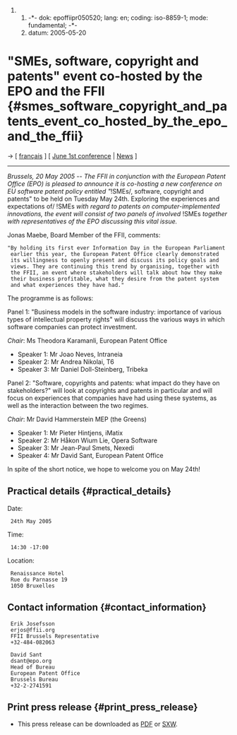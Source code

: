 1.  1.  -\*- dok: epoffiipr050520; lang: en; coding: iso-8859-1; mode:
        fundamental; -\*-
    2.  datum: 2005-05-20

# \"SMEs, software, copyright and patents\" event co-hosted by the EPO and the FFII {#smes_software_copyright_and_patents_event_co_hosted_by_the_epo_and_the_ffii}

-\> \[ [ français](EpoFfiiFr050520Fr "wikilink") \] \[ [ June 1st
conference](ConfPr050601En "wikilink") \| [
News](SwpatcninoEn "wikilink") \]

------------------------------------------------------------------------

*Brussels, 20 May 2005 \-- The FFII in conjunction with the European
Patent Office (EPO) is pleased to announce it is co-hosting a new
conference on EU software patent policy entitled \"*!SMEs/, software,
copyright and patents\" to be held on Tuesday May 24th. Exploring the
experiences and expectations of/ !SMEs *with regard to patents on
computer-implemented innovations, the event will consist of two panels
of involved* !SMEs *together with representatives of the EPO discussing
this vital issue.*

Jonas Maebe, Board Member of the FFII, comments:

`"By holding its first ever Information Day in the European Parliament`\
` earlier this year, the European Patent Office clearly demonstrated`\
` its willingness to openly present and discuss its policy goals and`\
` views. They are continuing this trend by organising, together with`\
` the FFII, an event where stakeholders will talk about how they make`\
` their business profitable, what they desire from the patent system`\
` and what experiences they have had."`

The programme is as follows:

Panel 1: \"Business models in the software industry: importance of
various types of intellectual property rights\" will discuss the various
ways in which software companies can protect investment.

*Chair*: Ms Theodora Karamanli, European Patent Office

-   Speaker 1: Mr Joao Neves, Intraneia
-   Speaker 2: Mr Andrea Nikolai, T6
-   Speaker 3: Mr Daniel Doll-Steinberg, Tribeka

Panel 2: \"Software, copyrights and patents: what impact do they have on
stakeholders?\" will look at copyrights and patents in particular and
will focus on experiences that companies have had using these systems,
as well as the interaction between the two regimes.

*Chair*: Mr David Hammerstein MEP (the Greens)

-   Speaker 1: Mr Pieter Hintjens, iMatix
-   Speaker 2: Mr Håkon Wium Lie, Opera Software
-   Speaker 3: Mr Jean-Paul Smets, Nexedi
-   Speaker 4: Mr David Sant, European Patent Office

In spite of the short notice, we hope to welcome you on May 24th!

## Practical details {#practical_details}

Date:

` 24th May 2005`

Time:

` 14:30 -17:00`

Location:

` Renaissance Hotel`\
` Rue du Parnasse 19`\
` 1050 Bruxelles`

## Contact information {#contact_information}

` Erik Josefsson`\
` erjos@ffii.org`\
` FFII Brussels Representative`\
` +32-484-082063`

` David Sant`\
` dsant@epo.org`\
` Head of Bureau`\
` European Patent Office`\
` Brussels Bureau`\
` +32-2-2741591`

## Print press release {#print_press_release}

-   This press release can be downloaded as
    [PDF](http://www.nightlabs.de/swpat/mirror/ffii/2005-05-20_PressRelease_EPO_FFII_Conference.pdf "wikilink")
    or
    [SXW](http://www.nightlabs.de/swpat/mirror/ffii/2005-05-20_PressRelease_EPO_FFII_Conference.sxw "wikilink").
